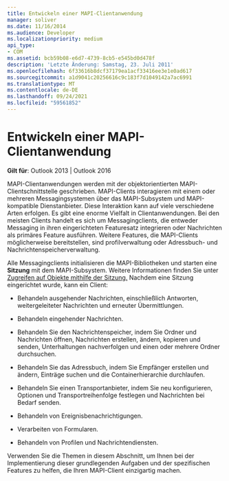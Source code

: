 ```yaml
---
title: Entwickeln einer MAPI-Clientanwendung
manager: soliver
ms.date: 11/16/2014
ms.audience: Developer
ms.localizationpriority: medium
api_type:
- COM
ms.assetid: bcb59b08-e6d7-4739-8cb5-e545bd0d478f
description: 'Letzte Änderung: Samstag, 23. Juli 2011'
ms.openlocfilehash: 6f33616b8dcf37179ea1acf33416ee3e1e0ad617
ms.sourcegitcommit: a1d9041c20256616c9c183f7d1049142a7ac6991
ms.translationtype: MT
ms.contentlocale: de-DE
ms.lasthandoff: 09/24/2021
ms.locfileid: "59561852"
---
```

# <a name="developing-a-mapi-client-application"></a>Entwickeln einer MAPI-Clientanwendung

  
  
**Gilt für**: Outlook 2013 | Outlook 2016 
  
MAPI-Clientanwendungen werden mit der objektorientierten MAPI-Clientschnittstelle geschrieben. MAPI-Clients interagieren mit einem oder mehreren Messagingsystemen über das MAPI-Subsystem und MAPI-kompatible Dienstanbieter. Diese Interaktion kann auf viele verschiedene Arten erfolgen. Es gibt eine enorme Vielfalt in Clientanwendungen. Bei den meisten Clients handelt es sich um Messagingclients, die entweder Messaging in ihren eingerichteten Featuresatz integrieren oder Nachrichten als primäres Feature ausführen. Weitere Features, die MAPI-Clients möglicherweise bereitstellen, sind profilverwaltung oder Adressbuch- und Nachrichtenspeicherverwaltung.
  
Alle Messagingclients initialisieren die MAPI-Bibliotheken und starten eine **Sitzung** mit dem MAPI-Subsystem. Weitere Informationen finden Sie unter [Zugreifen auf Objekte mithilfe der Sitzung.](accessing-objects-by-using-the-session.md) Nachdem eine Sitzung eingerichtet wurde, kann ein Client:
  
- Behandeln ausgehender Nachrichten, einschließlich Antworten, weitergeleiteter Nachrichten und erneuter Übermittlungen.
    
- Behandeln eingehender Nachrichten.
    
- Behandeln Sie den Nachrichtenspeicher, indem Sie Ordner und Nachrichten öffnen, Nachrichten erstellen, ändern, kopieren und senden, Unterhaltungen nachverfolgen und einen oder mehrere Ordner durchsuchen.
    
- Behandeln Sie das Adressbuch, indem Sie Empfänger erstellen und ändern, Einträge suchen und die Containerhierarchie durchlaufen.
    
- Behandeln Sie einen Transportanbieter, indem Sie neu konfigurieren, Optionen und Transportreihenfolge festlegen und Nachrichten bei Bedarf senden.
    
- Behandeln von Ereignisbenachrichtigungen.
    
- Verarbeiten von Formularen.
    
- Behandeln von Profilen und Nachrichtendiensten.
    
Verwenden Sie die Themen in diesem Abschnitt, um Ihnen bei der Implementierung dieser grundlegenden Aufgaben und der spezifischen Features zu helfen, die Ihren MAPI-Client einzigartig machen.
  

